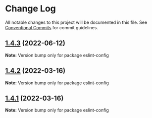 # Change Log

All notable changes to this project will be documented in this file.
See [Conventional Commits](https://conventionalcommits.org) for commit guidelines.

## [1.4.3](https://github.com/depeng9527/eslint-config/compare/v1.4.2...v1.4.3) (2022-06-12)

**Note:** Version bump only for package eslint-config





## [1.4.2](https://github.com/depeng9527/eslint-config/compare/v1.4.1...v1.4.2) (2022-03-16)

**Note:** Version bump only for package eslint-config





## [1.4.1](https://github.com/depeng9527/eslint-config/compare/v1.4.0...v1.4.1) (2022-03-16)

**Note:** Version bump only for package eslint-config
